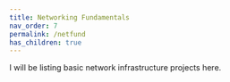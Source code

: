 ```yaml
---
title: Networking Fundamentals
nav_order: 7
permalink: /netfund
has_children: true
---
```


I will be listing basic network infrastructure projects here.
